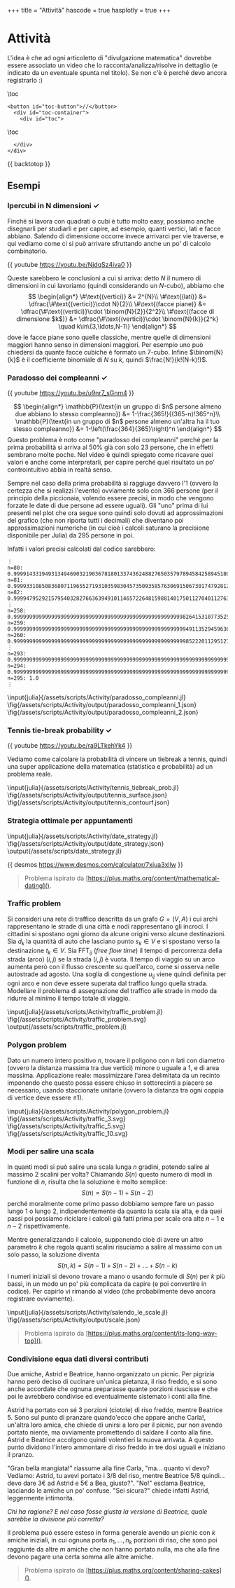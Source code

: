+++
title = "Attività"
hascode = true
hasplotly = true
+++

# Attività
L'idea è che ad ogni articoletto di "divulgazione matematica" dovrebbe essere associato un video che lo racconta/analizza/risolve in dettaglio (e indicato da un eventuale spunta nel titolo). Se non c'è è perché devo ancora registrarlo :)

\toc
~~~
<button id="toc-button">//</button>
  <div id="toc-container">
    <div id="toc">
~~~
\toc
~~~ 
  </div>   
</div>
~~~
{{ backtotop }}


## Esempi

### Ipercubi in N dimensioni ✓
Finché si lavora con quadrati o cubi è tutto molto easy, possiamo anche disegnarli per studiarli e per capire, ad esempio, quanti vertici, lati e facce abbiano. Salendo di dimensione occorre invece arrivarci per vie traverse, e qui vediamo come ci si può arrivare sfruttando anche un po' di calcolo combinatorio.

{{ youtube https://youtu.be/NjdqSz4iva0 }}

Queste sarebbero le conclusioni a cui si arriva: detto $N$ il numero di dimensioni in cui lavoriamo (quindi considerando un $N$-cubo), abbiamo che
$$
\begin{align*}
\#\text{(vertici)} &= 2^{N}\\
\#\text{(lati)} &= \dfrac{\#\text{(vertici)}\cdot N}{2}\\
\#\text{(facce piane)} &= \dfrac{\#\text{(vertici)}\cdot \binom{N}{2}}{2^2}\\
\#\text{(facce di dimensione $k$)} &= \dfrac{\#\text{(vertici)}\cdot \binom{N}{k}}{2^k} \quad k\in\{3,\ldots,N-1\}
\end{align*}
$$
dove le facce piane sono quelle classiche, mentre quelle di dimensioni maggiori hanno senso in dimensioni maggiori. Per esempio uno può chiedersi da quante facce cubiche è formato un 7-cubo. Infine $\binom{N}{k}$ è il coefficiente binomiale di $N$ su $k$, quindi $\frac{N!}{k!(N-k)!}$.

### Paradosso dei compleanni ✓
{{ youtube https://youtu.be/u9nr7_sGnm4 }}

$$
\begin{align*}
\mathbb{P}(\text{in un gruppo di $n$ persone almeno due abbiano lo stesso compleanno}) &= 1-\frac{365!}{(365-n)!365^n}\\
\mathbb{P}(\text{in un gruppo di $n$ persone almeno un'altra ha il tuo stesso compleanno}) &= 1-\left(\frac{364}{365}\right)^n
\end{align*}
$$
Questo problema è noto come "paradosso dei compleanni" perché per la prima probabilità si arriva al 50% già con solo 23 persone, che in effetti sembrano molte poche. Nel video è quindi spiegato come ricavare quei valori e anche come interpretarli, per capire perché quel risultato un po' controintuitivo abbia in realtà senso.

Sempre nel caso della prima probabilità si raggiuge davvero l'1 (ovvero la certezza che si realizzi l'evento) ovviamente solo con 366 persone (per il principio della piccionaia, volendo essere precisi, in modo che vengono forzate le date di due persone ad essere uguali). Gli "uno" prima di lui presenti nel plot che ora segue sono quindi solo dovuti ad approssimazioni del grafico (che non riporta tutti i decimali) che diventano poi approssimazioni numeriche (in cui cioè i calcoli saturano la precisione disponibile per Julia) da 295 persone in poi.

Infatti i valori precisi calcolati dal codice sarebbero:
```
⋮
n=80: 0.9999143319493134946903219036781801337436248827650357978945842589451803561427634
n=81: 0.9999331085083680711965527193103598304573509358576306915067301747928120589059932
n=82: 0.9999479529215795403282766363949101146572264815988140175011270401127633554227453
⋮
n=258: 0.9999999999999999999999999999999999999999999999999999998264153107735258302391866
n=259: 0.9999999999999999999999999999999999999999999999999999999491135294596363392755936
n=260: 0.999999999999999999999999999999999999999999999999999999985222011295127265652638
⋮
n=293: 0.9999999999999999999999999999999999999999999999999999999999999999999999999999309
n=294: 0.9999999999999999999999999999999999999999999999999999999999999999999999999999827
n=295: 1.0
⋮
```

\input{julia}{/assets/scripts/Activity/paradosso_compleanni.jl} 
\fig{/assets/scripts/Activity/output/paradosso_compleanni_1.json}
\fig{/assets/scripts/Activity/output/paradosso_compleanni_2.json}




### Tennis tie-break probability ✓

<!-- {{ calcoli /assets/img/tennis.jpg }} -->
{{ youtube https://youtu.be/ra9LTkehYk4 }}

Vediamo come calcolare la probabilità di vincere un tiebreak a tennis, quindi una super applicazione della matematica (statistica e probabilità) ad un problema reale.

\input{julia}{/assets/scripts/Activity/tennis_tiebreak_prob.jl} 
\fig{/assets/scripts/Activity/output/tennis_surface.json}
\fig{/assets/scripts/Activity/output/tennis_contourf.json}


### Strategia ottimale per appuntamenti
\input{julia}{/assets/scripts/Activity/date_strategy.jl} 
\fig{/assets/scripts/Activity/output/date_strategy.json}
\output{/assets/scripts/date_strategy.jl}

{{ desmos https://www.desmos.com/calculator/7xjua3xllw }}


> Problema ispirato da [https://plus.maths.org/content/mathematical-dating]().

### Traffic problem
Si consideri una rete di traffico descritta da un grafo $G = (V, A)$ i cui archi rappresentano le strade di una città e nodi rappresentano gli incroci. I cittadini si spostano ogni giorno da alcune origini verso alcune destinazioni. Sia $d_k$ la quantità di auto che lasciano punto $s_k \in V$ e si spostano verso la destinazione $t_k \in V$. Sia $\text{FFT}_{ij}$ (_free flow time_) il tempo di percorrenza della strada (arco) $(i, j)$ se la strada $(i, j)$ è vuota. Il tempo di viaggio su un arco aumenta però con il flusso crescente su quell'arco, come si osserva nelle autostrade ad agosto. Una soglia di congestione $u_{ij}$ viene quindi definita per ogni arco e non deve essere superata dal traffico lungo quella strada.\
Modellare il problema di assegnazione del traffico alle strade in modo da ridurre al minimo il tempo totale di viaggio.

\input{julia}{/assets/scripts/Activity/traffic_problem.jl} 
\fig{/assets/scripts/Activity/traffic_problem.svg}
\output{/assets/scripts/traffic_problem.jl}


### Polygon problem
Dato un numero intero positivo $n$, trovare il poligono con $n$ lati con diametro (ovvero la distanza massima tra due vertici) minore o uguale a 1, e di area massima. Applicazione reale: massimizzare l'area delimitata da un recinto imponendo che questo possa essere chiuso in sottorecinti a piacere se necessario, usando staccionate unitarie (ovvero la distanza tra ogni coppia di vertice deve essere ≤1).

\input{julia}{/assets/scripts/Activity/polygon_problem.jl} 
\fig{/assets/scripts/Activity/traffic_3.svg}
\fig{/assets/scripts/Activity/traffic_5.svg}
\fig{/assets/scripts/Activity/traffic_10.svg}


### Modi per salire una scala
In quanti modi si può salire una scala lunga $n$ gradini, potendo salire al massimo 2 scalini per volta? Chiamando $S(n)$ questo numero di modi in funzione di $n$, risulta che la soluzione è molto semplice:
$$
S(n) = S(n-1) + S(n-2)
$$
perché moralmente come primo passo dobbiamo sempre fare un passo lungo 1 o lungo 2, indipendentemente da quanto la scala sia alta, e da quei passi poi possiamo riciclare i calcoli già fatti prima per scale ora alte $n-1$ e $n-2$ rispettivamente.

Mentre generalizzando il calcolo, supponendo cioè di avere un altro parametro $k$ che regola quanti scalini risuciamo a salire al massimo con un solo passo, la soluzione diventa$$
S(n,k) = S(n-1) + S(n-2) + \ldots + S(n-k)
$$
I numeri iniziali si devono trovare a mano o usando formule di $S(n)$ per $k$ più bassi, in un modo un po' più complicata da capire (e poi convertire in codice). Per capirlo vi rimando al video (che probabilmente devo ancora registrare ovviamente).

\input{julia}{/assets/scripts/Activity/salendo_le_scale.jl}
\fig{/assets/scripts/Activity/output/scale.json}

> Problema ispirato da [https://plus.maths.org/content/its-long-way-top]().


### Condivisione equa dati diversi contributi
Due amiche, Astrid e Beatrice, hanno organizzato un picnic. Per pigrizia hanno però deciso di cucinare un'unica pietanza, il riso freddo, e si sono anche accordate che ognuna preparasse quante porzioni riuscisse e che poi le avrebbero condivise ed eventualmente sistemato i conti alla fine. 

Astrid ha portato con sé 3 porzioni (ciotole) di riso freddo, mentre Beatrice 5. Sono sul punto di pranzare quando'ecco che appare anche Carla!, un'altra loro amica, che chiede di unirsi a loro per il picnic, pur non avendo portato niente, ma ovviamente promettendo di saldare il conto alla fine. Astrid e Beatrice accolgono quindi volentieri la nuova arrivata. A questo punto dividono l'intero ammontare di riso freddo in tre dosi uguali e iniziano il pranzo.

"Gran bella mangiata!" riassume alla fine Carla, "ma... quanto vi devo? Vediamo: Astrid, tu avevi portato i 3/8 del riso, mentre Beatrice 5/8 quindi... devo dare 3€ ad Astrid e 5€ a Bea, giusto?". "No!" esclama Beatrice, lasciando le amiche un po' confuse. "Sei sicura?" chiede infatti Astrid, leggermente intimorita.

_Chi ha ragione? E nel caso fosse giusta la versione di Beatrice, quale sarebbe la divisione più corretta?_ 

Il problema può essere esteso in forma generale avendo un picnic con $k$ amiche iniziali, in cui ognuna porta $n_1, \ldots, n_k$ porzioni di riso, che sono poi raggiunte da altre $m$ amiche che non hanno portato nulla, ma che alla fine devono pagare una certa somma alle altre amiche.


> Problema ispirato da [https://plus.maths.org/content/sharing-cakes]().
